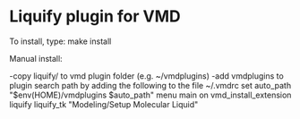 Liquify plugin for VMD
==============================

To install, type:
	make install

Manual install:

-copy liquify/ to vmd plugin folder (e.g. ~/vmdplugins)
-add vmdplugins to plugin search path by adding the following to the
file ~/.vmdrc
	set auto_path "$env(HOME)/vmdplugins $auto_path"
	menu main on
	vmd_install_extension liquify liquify_tk "Modeling/Setup Molecular Liquid"

